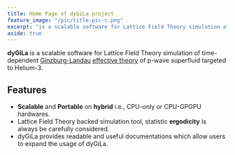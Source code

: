 ```yaml
---
title: Home Page of dyGiLa project
feature_image: "/pic/title-pic-c.png"
excerpt: "is a scalable software for Lattice Field Theory simulation of time-dependent [Ginzburg-Landau](https://en.wikipedia.org/wiki/Ginzburg%E2%80%93Landau_theory) [effective theory](https://en.wikipedia.org/wiki/Effective_field_theory) of p-wave superfluid targeted to Helium-3"
aside: true
---
```

**dyGiLa** is a scalable software for Lattice Field Theory simulation of time-dependent [Ginzburg-Landau](https://en.wikipedia.org/wiki/Ginzburg%E2%80%93Landau_theory) [effective theory](https://en.wikipedia.org/wiki/Effective_field_theory) of p-wave superfluid targeted to Helium-3.

## Features

- **Scalable** and **Portable** on **hybrid** i.e., CPU-only or CPU-GPGPU hardwares.
- Lattice Field Theory backed simulation tool, statistic **ergodicity** is always be carefully considered.   
- dyGiLa provides readable and useful documentations which allow users to expand the usage of dyGiLa.